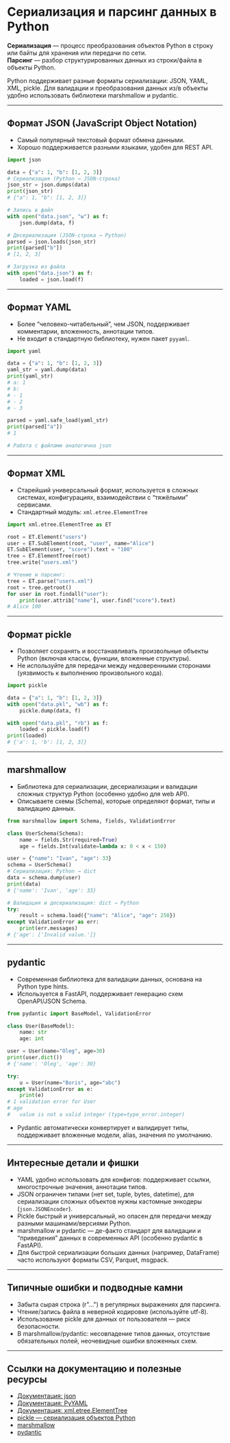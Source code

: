 # Сериализация и парсинг данных в Python

**Сериализация** — процесс преобразования объектов Python в строку или байты для хранения или передачи по сети.  
**Парсинг** — разбор структурированных данных из строки/файла в объекты Python.

Python поддерживает разные форматы сериализации: JSON, YAML, XML, pickle. Для валидации и преобразования данных из/в объекты удобно использовать библиотеки marshmallow и pydantic.

---

## Формат JSON (JavaScript Object Notation)

- Самый популярный текстовый формат обмена данными.
- Хорошо поддерживается разными языками, удобен для REST API.

```python
import json

data = {"a": 1, "b": [1, 2, 3]}
# Сериализация (Python → JSON-строка)
json_str = json.dumps(data)
print(json_str)
# {"a": 1, "b": [1, 2, 3]}

# Запись в файл
with open("data.json", "w") as f:
    json.dump(data, f)

# Десериализация (JSON-строка → Python)
parsed = json.loads(json_str)
print(parsed["b"])
# [1, 2, 3]

# Загрузка из файла
with open("data.json") as f:
    loaded = json.load(f)
```

---

## Формат YAML

- Более “человеко-читабельный”, чем JSON, поддерживает комментарии, вложенность, аннотации типов.
- Не входит в стандартную библиотеку, нужен пакет `pyyaml`.

```python
import yaml

data = {"a": 1, "b": [1, 2, 3]}
yaml_str = yaml.dump(data)
print(yaml_str)
# a: 1
# b:
# - 1
# - 2
# - 3

parsed = yaml.safe_load(yaml_str)
print(parsed["a"])
# 1

# Работа с файлами аналогична json
```

---

## Формат XML

- Старейший универсальный формат, используется в сложных системах, конфигурациях, взаимодействии с “тяжёлыми” сервисами.
- Стандартный модуль: `xml.etree.ElementTree`

```python
import xml.etree.ElementTree as ET

root = ET.Element("users")
user = ET.SubElement(root, "user", name="Alice")
ET.SubElement(user, "score").text = "100"
tree = ET.ElementTree(root)
tree.write("users.xml")

# Чтение и парсинг:
tree = ET.parse("users.xml")
root = tree.getroot()
for user in root.findall("user"):
    print(user.attrib["name"], user.find("score").text)
# Alice 100
```

---

## Формат pickle

- Позволяет сохранять и восстанавливать произвольные объекты Python (включая классы, функции, вложенные структуры).
- Не используйте для передачи между недоверенными сторонами (уязвимость к выполнению произвольного кода).

```python
import pickle

data = {"a": 1, "b": [1, 2, 3]}
with open("data.pkl", "wb") as f:
    pickle.dump(data, f)

with open("data.pkl", "rb") as f:
    loaded = pickle.load(f)
print(loaded)
# {'a': 1, 'b': [1, 2, 3]}
```

---

## marshmallow

- Библиотека для сериализации, десериализации и валидации сложных структур Python (особенно удобно для web API).
- Описываете схемы (Schema), которые определяют формат, типы и валидацию данных.

```python
from marshmallow import Schema, fields, ValidationError

class UserSchema(Schema):
    name = fields.Str(required=True)
    age = fields.Int(validate=lambda x: 0 < x < 150)

user = {"name": "Ivan", "age": 33}
schema = UserSchema()
# Сериализация: Python → dict
data = schema.dump(user)
print(data)
# {'name': 'Ivan', 'age': 33}

# Валидация и десериализация: dict → Python
try:
    result = schema.load({"name": "Alice", "age": 250})
except ValidationError as err:
    print(err.messages)
# {'age': ['Invalid value.']}
```

---

## pydantic

- Современная библиотека для валидации данных, основана на Python type hints.
- Используется в FastAPI, поддерживает генерацию схем OpenAPI/JSON Schema.

```python
from pydantic import BaseModel, ValidationError

class User(BaseModel):
    name: str
    age: int

user = User(name="Oleg", age=30)
print(user.dict())
# {'name': 'Oleg', 'age': 30}

try:
    u = User(name="Boris", age="abc")
except ValidationError as e:
    print(e)
# 1 validation error for User
# age
#   value is not a valid integer (type=type_error.integer)
```

- Pydantic автоматически конвертирует и валидирует типы, поддерживает вложенные модели, alias, значения по умолчанию.

---

## Интересные детали и фишки

- YAML удобно использовать для конфигов: поддерживает ссылки, многострочные значения, аннотации типов.
- JSON ограничен типами (нет set, tuple, bytes, datetime), для сериализации сложных объектов нужны кастомные энкодеры (`json.JSONEncoder`).
- Pickle быстрый и универсальный, но опасен для передачи между разными машинами/версиями Python.
- marshmallow и pydantic — де-факто стандарт для валидации и “приведения” данных в современных API (особенно pydantic в FastAPI).
- Для быстрой сериализации больших данных (например, DataFrame) часто используют форматы CSV, Parquet, msgpack.

---

## Типичные ошибки и подводные камни

- Забыта сырая строка (r"...") в регулярных выражениях для парсинга.
- Чтение/запись файла в неверной кодировке (используйте utf-8).
- Использование pickle для данных от пользователя — риск безопасности.
- В marshmallow/pydantic: несовпадение типов данных, отсутствие обязательных полей, неочевидные ошибки вложенных схем.

---

## Ссылки на документацию и полезные ресурсы

- [Документация: json](https://docs.python.org/3/library/json.html)
- [Документация: PyYAML](https://pyyaml.org/wiki/PyYAMLDocumentation)
- [Документация: xml.etree.ElementTree](https://docs.python.org/3/library/xml.etree.elementtree.html)
- [pickle — сериализация объектов Python](https://docs.python.org/3/library/pickle.html)
- [marshmallow](https://marshmallow.readthedocs.io/en/stable/)
- [pydantic](https://docs.pydantic.dev/)
